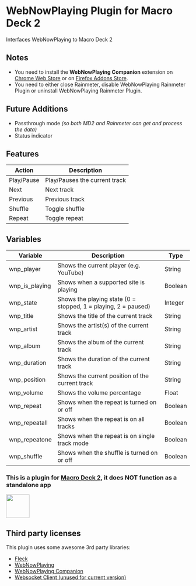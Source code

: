# WebNowPlaying Plugin for Macro Deck 2
Interfaces WebNowPlaying to Macro Deck 2

## Notes
- You need to install the **WebNowPlaying Companion** extension on [Chrome Web Store](https://chrome.google.com/webstore/detail/webnowplaying-companion/jfakgfcdgpghbbefmdfjkbdlibjgnbli) or on [Firefox Addons Store](https://addons.mozilla.org/en-US/firefox/addon/webnowplaying-companion/).
- You need to either close Rainmeter, disable WebNowPlaying Rainmeter Plugin or uninstall WebNowPlaying Rainmeter Plugin.

## Future Additions
- Passthrough mode *(so both MD2 and Rainmeter can get and process the data)*
- Status indicator

## Features
| Action | Description |
| --- | --- |
| Play/Pause | Play/Pauses the current track |
| Next | Next track |
| Previous | Previous track |
| Shuffle | Toggle shuffle |
| Repeat | Toggle repeat |

## Variables
| Variable | Description | Type |
| --- | --- | --- |
| wnp_player | Shows the current player (e.g. YouTube) | String |
| wnp_is_playing | Shows when a supported site is playing | Boolean |
| wnp_state | Shows the playing state (0 = stopped, 1 = playing, 2 = paused) | Integer |
| wnp_title | Shows the title of the current track | String |
| wnp_artist | Shows the artist(s) of the current track | String |
| wnp_album | Shows the album of the current track | String |
| wnp_duration | Shows the duration of the current track | String |
| wnp_position | Shows the current position of the current track | String |
| wnp_volume | Shows the volume percentage | Float |
| wnp_repeat | Shows when the repeat is turned on or off | Boolean |
| wnp_repeatall | Shows when the repeat is on all tracks | Boolean |
| wnp_repeatone | Shows when the repeat is on single track mode | Boolean |
| wnp_shuffle | Shows when the shuffle is turned on or off | Boolean |

### This is a plugin for [Macro Deck 2](https://github.com/SuchByte/Macro-Deck), it does NOT function as a standalone app
<img height="64px" src="https://macrodeck.org/images/macro_deck_2_official_plugin.png" />

## Third party licenses
This plugin uses some awesome 3rd party libraries:
- [Fleck](https://github.com/statianzo/Fleck)
- [WebNowPlaying](https://github.com/tjhrulz/WebNowPlaying)
- [WebNowPlaying Companion](https://github.com/tjhrulz/WebNowPlaying-BrowserExtension)
- [Websocket Client (unused for current version)](https://github.com/Marfusios/websocket-client)
